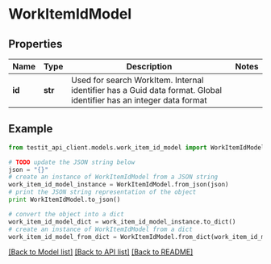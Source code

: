 # WorkItemIdModel


## Properties
Name | Type | Description | Notes
------------ | ------------- | ------------- | -------------
**id** | **str** | Used for search WorkItem. Internal identifier has a Guid data format. Global identifier has an integer data format | 

## Example

```python
from testit_api_client.models.work_item_id_model import WorkItemIdModel

# TODO update the JSON string below
json = "{}"
# create an instance of WorkItemIdModel from a JSON string
work_item_id_model_instance = WorkItemIdModel.from_json(json)
# print the JSON string representation of the object
print WorkItemIdModel.to_json()

# convert the object into a dict
work_item_id_model_dict = work_item_id_model_instance.to_dict()
# create an instance of WorkItemIdModel from a dict
work_item_id_model_from_dict = WorkItemIdModel.from_dict(work_item_id_model_dict)
```
[[Back to Model list]](../README.md#documentation-for-models) [[Back to API list]](../README.md#documentation-for-api-endpoints) [[Back to README]](../README.md)


